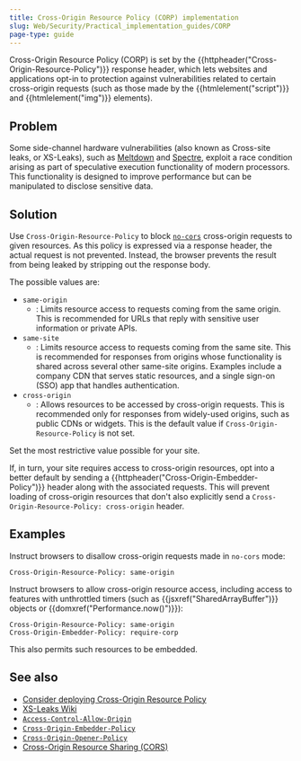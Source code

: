 ```yaml
---
title: Cross-Origin Resource Policy (CORP) implementation
slug: Web/Security/Practical_implementation_guides/CORP
page-type: guide
---
```




Cross-Origin Resource Policy (CORP) is set by the {{httpheader("Cross-Origin-Resource-Policy")}} response header, which lets websites and applications opt-in to protection against vulnerabilities related to certain cross-origin requests (such as those made by the {{htmlelement("script")}} and {{htmlelement("img")}} elements).

## Problem

Some side-channel hardware vulnerabilities (also known as Cross-site leaks, or XS-Leaks), such as [Meltdown](<https://en.wikipedia.org/wiki/Meltdown_(security_vulnerability)>) and [Spectre](<https://en.wikipedia.org/wiki/Spectre_(security_vulnerability)>), exploit a race condition arising as part of speculative execution functionality of modern processors. This functionality is designed to improve performance but can be manipulated to disclose sensitive data.

## Solution

Use `Cross-Origin-Resource-Policy` to block [`no-cors`](/Web/API/RequestInit#mode) cross-origin requests to given resources. As this policy is expressed via a response header, the actual request is not prevented. Instead, the browser prevents the result from being leaked by stripping out the response body.

The possible values are:

- `same-origin`
  - : Limits resource access to requests coming from the same origin. This is recommended for URLs that reply with sensitive user information or private APIs.
- `same-site`
  - : Limits resource access to requests coming from the same site. This is recommended for responses from origins whose functionality is shared across several other same-site origins. Examples include a company CDN that serves static resources, and a single sign-on (SSO) app that handles authentication.
- `cross-origin`
  - : Allows resources to be accessed by cross-origin requests. This is recommended only for responses from widely-used origins, such as public CDNs or widgets. This is the default value if `Cross-Origin-Resource-Policy` is not set.

Set the most restrictive value possible for your site.

If, in turn, your site requires access to cross-origin resources, opt into a better default by sending a {{httpheader("Cross-Origin-Embedder-Policy")}} header along with the associated requests. This will prevent loading of cross-origin resources that don't also explicitly send a `Cross-Origin-Resource-Policy: cross-origin` header.

## Examples

Instruct browsers to disallow cross-origin requests made in `no-cors` mode:

```http
Cross-Origin-Resource-Policy: same-origin
```

Instruct browsers to allow cross-origin resource access, including access to features with unthrottled timers (such as {{jsxref("SharedArrayBuffer")}} objects or {{domxref("Performance.now()")}}):

```http
Cross-Origin-Resource-Policy: same-origin
Cross-Origin-Embedder-Policy: require-corp
```

This also permits such resources to be embedded.

## See also

- [Consider deploying Cross-Origin Resource Policy](https://resourcepolicy.fyi/)
- [XS-Leaks Wiki](https://xsleaks.dev/)
- [`Access-Control-Allow-Origin`](/Web/HTTP/Headers/Access-Control-Allow-Origin)
- [`Cross-Origin-Embedder-Policy`](/Web/HTTP/Headers/Cross-Origin-Embedder-Policy)
- [`Cross-Origin-Opener-Policy`](/Web/HTTP/Headers/Cross-Origin-Opener-Policy)
- [Cross-Origin Resource Sharing (CORS)](/Web/HTTP/CORS)
